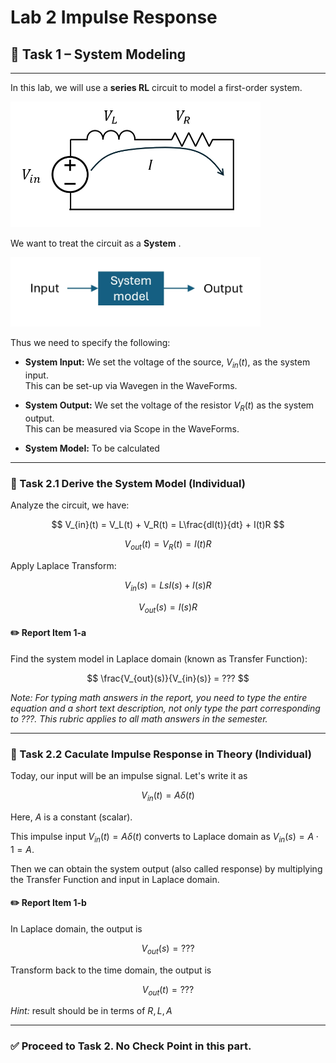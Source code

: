 # Lab 2 Impulse Response


## :dart: Task 1 – System Modeling
---

In this lab, we will use a **series RL** circuit to model a first-order system.

<img src="Pic/circuitdiagram.png" width="400"> 

We want to treat the circuit as a **System** . 

<img src="Pic/system1.png" width="400"> 

Thus we need to specify the following:

- **System Input:** We set the voltage of the source, $V_{in}(t)$, as the system input.  
  This can be set-up via Wavegen in the WaveForms.
- **System Output:** We set the voltage of the resistor $V_{R}(t)$ as the system output.  
  This can be measured via Scope in the WaveForms.

- **System Model:** To be calculated

----------
### 📌 Task 2.1 Derive the System Model (Individual)

Analyze the circuit, we have:

$$
V_{in}(t) =  V_L(t) + V_R(t) = L\frac{dI(t)}{dt} + I(t)R 
$$

$$
V_{out}(t) = V_R(t) = I(t)R
$$

Apply Laplace Transform:

$$
V_{in}(s) =  LsI(s) + I(s)R 
$$

$$
V_{out}(s) = I(s)R
$$

#### :pencil2:  Report Item 1-a
Find the system model in Laplace domain (known as Transfer Function):
 
$$
\frac{V_{out}(s)}{V_{in}(s)} = ???
$$

*Note: For typing math answers in the report, you need to type the entire
equation and a short text description, not only type the part corresponding to ???.
This rubric applies to all math answers in the semester.*

-----------
### 📌 Task 2.2 Caculate Impulse Response in Theory (Individual)

Today, our input will be an impulse signal. Let's write it as

$$
V_{in}(t) = A \delta(t)
$$

Here, $A$ is a constant (scalar).

This impulse input $V_{in}(t)=A\delta(t)$ converts to Laplace domain as $V_{in}(s)=A\cdot 1=A$. 

Then we can obtain the system output (also called response) by multiplying the Transfer Function and input in Laplace domain.

#### :pencil2:  Report Item 1-b

In Laplace domain, the output is

$$V_{out}(s) = ???$$

Transform back to the time domain, the output is 

$$V_{out}(t) = ???$$

*Hint:* result should be in terms of $R, L, A$

---------

### ✅ Proceed to Task 2. No Check Point in this part.






